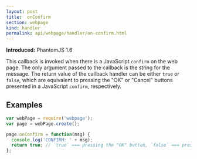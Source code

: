 ```yaml
---
layout: post
title:  onConfirm
section: webpage
kind: handler
permalink: api/webpage/handler/on-confirm.html
---
```


**Introduced:** PhantomJS 1.6

This callback is invoked when there is a JavaScript `confirm` on the web page. The only argument passed to the callback is the string for the message. The return value of the callback handler can be either `true` or `false`, which are equivalent to pressing the "OK" or "Cancel" buttons presented in a JavaScript `confirm`, respectively.

## Examples

```javascript
var webPage = require('webpage');
var page = webPage.create();

page.onConfirm = function(msg) {
  console.log('CONFIRM: ' + msg);
  return true; // `true` === pressing the "OK" button, `false` === pressing the "Cancel" button
};
```








